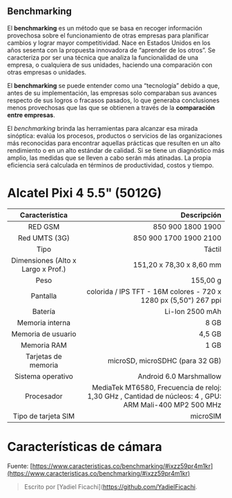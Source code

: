 
## Benchmarking

El  **benchmarking** es un método que se basa en recoger información provechosa sobre el funcionamiento de otras empresas para planificar cambios y lograr mayor competitividad. Nace en Estados Unidos en los años sesenta con la propuesta innovadora de “aprender de los otros”. Se caracteriza por ser una técnica que analiza la funcionalidad de una empresa, o cualquiera de sus unidades, haciendo una comparación con otras empresas o unidades.

El  **benchmarking**  se puede entender como una “tecnología” debido a que, antes de su implementación, las empresas solo comparaban sus avances respecto de sus logros o fracasos pasados, lo que generaba conclusiones menos provechosas que las que se obtienen a través de la  **comparación entre empresas**.

El  _benchmarking_  brinda las herramientas para alcanzar esa mirada sinóptica: evalúa los procesos, productos o servicios de las organizaciones más reconocidas para encontrar aquellas prácticas que resulten en un alto rendimiento o en un alto estándar de calidad. Si se tiene un diagnóstico más amplio, las medidas que se lleven a cabo serán más atinadas. La propia eficiencia será calculada en términos de productividad, costos y tiempo.

  
# Alcatel Pixi 4 5.5" (5012G)

| Característica | Descripción |
|:--------:| -------------:|
| RED GSM | 850 900 1800 1900 |
| Red UMTS (3G) | 850 900 1700 1900 2100 |
| Tipo | Táctil |
| Dimensiones (Alto x Largo x Prof.) | 151,20 x 78,30 x 8,60 mm |
| Peso | 155,00 g |
| Pantalla | colorida / IPS TFT - 16M colores  - 720 x 1280 px (5,50") 267 ppi |
| Batería | Li-Ion 2500 mAh |
| Memoria interna| 8 GB |
| Memoria de usuario| 4,5 GB |
| Memoria RAM| 1 GB |
| Tarjetas de memoria| microSD, microSDHC (para 32 GB) |
| Sistema operativo| Android 6.0 Marshmallow |
| Procesador|   MediaTek MT6580, Frecuencia de reloj: 1,30 GHz , Cantidad de núcleos: 4 , GPU: ARM Mali-400 MP2 500 MHz |
| Tipo de tarjeta SIM| microSIM |


#  Características de cámara



  
  
Fuente:  [https://www.caracteristicas.co/benchmarking/#ixzz59pr4m1kr](https://www.caracteristicas.co/benchmarking/#ixzz59pr4m1kr)
  
  


> Escrito por [Yadiel Ficachi](https://github.com/YadielFicachi.
